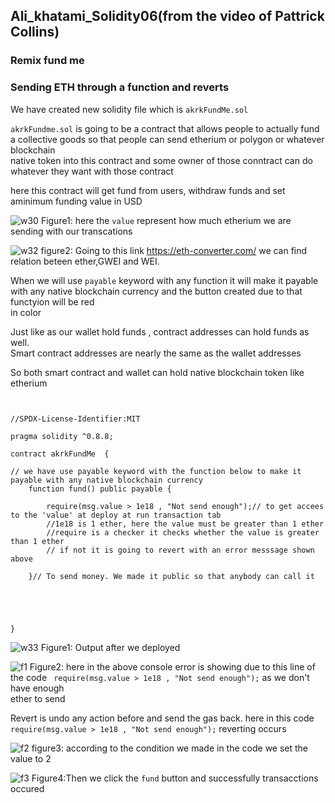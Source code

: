 
## Ali_khatami_Solidity06(from the video of Pattrick Collins)
### Remix fund me

### Sending ETH through a function and reverts

We have created new solidity file which is ```akrkFundMe.sol```<br>

```akrkFundme.sol``` is going to be a contract that allows people to actually fund a collective goods so that people can send etherium or polygon or whatever blockchain<br>
native token into this contract and some owner of those conntract can do whatever they want with those contract<br>

here this contract will get fund from users, withdraw funds and set aminimum funding value in USD<br>

![w30](https://user-images.githubusercontent.com/89090776/231401349-11c1142a-203c-4eb7-9f6b-f1303f851a42.jpg)
Figure1: here the ```value``` represent how much etherium we are sending with our transcations

![w32](https://user-images.githubusercontent.com/89090776/231404780-6bc6446b-dec6-448e-9abe-63c876ee297f.jpg)
figure2: Going to this link https://eth-converter.com/ we can find relation beteen ether,GWEI and WEI.<br>


When we will use ```payable``` keyword with any function it will make it payable with any native blockchain currency and the button created due to that functyion will be red<br>
in color<br>

Just like as our wallet hold funds , contract addresses can hold funds as well.<br>
Smart contract addresses are nearly the same as the wallet addresses<br>

So both smart contract and wallet can hold native blockchain token like etherium

```solidity


//SPDX-License-Identifier:MIT

pragma solidity ^0.8.8;

contract akrkFundMe  {

// we have use payable keyword with the function below to make it payable with any native blockchain currency
    function fund() public payable {

        require(msg.value > 1e18 , "Not send enough");// to get accees to the 'value' at deploy at run transaction tab
        //1e18 is 1 ether, here the value must be greater than 1 ether
        //require is a checker it checks whether the value is greater than 1 ether
        // if not it is going to revert with an error messsage shown above

    }// To send money. We made it public so that anybody can call it



    

}

```

![w33](https://user-images.githubusercontent.com/89090776/231412248-cc110365-6f69-47a3-b6ab-d40822e3a11a.jpg)
Figure1: Output after we deployed

![f1](https://user-images.githubusercontent.com/89090776/235349557-ba19ced0-843c-4ba5-b2ae-5e29917395db.jpg)
Figure2: here in the above console error is showing due to this line of the code ``` require(msg.value > 1e18 , "Not send enough");``` as we don't have enough<br>
ether to send

Revert is undo any action before and send the gas back. here in this code ``` require(msg.value > 1e18 , "Not send enough");``` reverting occurs


![f2](https://user-images.githubusercontent.com/89090776/235350649-4df83465-a72d-4892-80e8-54115098cb56.jpg)
figure3: according to the condition we made in the code we set the value to 2

![f3](https://user-images.githubusercontent.com/89090776/235350715-58c23ae6-cd8a-4afc-a498-e05d93bd0c36.jpg)
Figure4:Then we click the ```fund``` button and successfully transacctions occured





